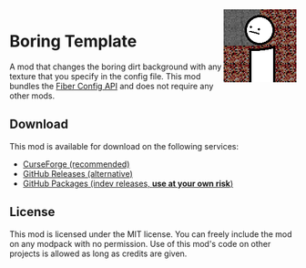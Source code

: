 <img src="./src/main/resources/assets/boringbackgrounds/icon.png" align="right" width="128px"/>

# Boring Template

A mod that changes the boring dirt background with any texture that you specify in the config file. This mod bundles the [Fiber Config API](https://github.com/FabLabsMC/fiber) and does not require any other mods.

## Download

This mod is available for download on the following services:

- [CurseForge (recommended)](https://www.curseforge.com/minecraft/mc-mods/boring-backgrounds)
- [GitHub Releases (alternative)](https://github.com/joaoh1/BoringBackgrounds/releases)
- [GitHub Packages (indev releases, **use at your own risk**)](https://github.com/joaoh1/BoringBackgrounds/packages)

## License

This mod is licensed under the MIT license. You can freely include the mod on any modpack with no permission. Use of this mod's code on other projects is allowed as long as credits are given.
